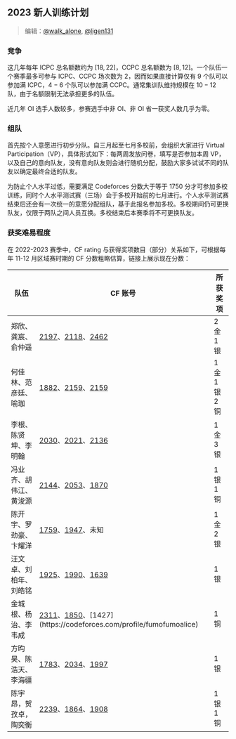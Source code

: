 ## 2023 新人训练计划

> 编辑：[@walk_alone](https://github.com/walkalone20), [@ligen131](https://github.com/ligen131)

### 竞争

这几年每年 ICPC 总名额数约为 $[18,22]$，CCPC 总名额数为 $[8,12]$。一个队伍一个赛季最多可参与 ICPC、CCPC 场次数为 $2$，因而如果直接计算仅有 $9$ 个队可以参加满 ICPC，$4-6$ 个队可以参加满 CCPC。通常集训队维持规模在 $10-12$ 队，由于名额限制无法承担更多的队伍。

近几年 OI 选手人数较多，参赛选手中非 OI、非 OI 省一获奖人数几乎为零。

### 组队

首先按个人意愿进行初步分队。自三月起至七月多校前，会组织大家进行 Virtual Participation（VP），具体形式如下：每两周发放问卷，填写是否参加本周 VP，以及自己的意向队友，没有意向队友则会进行随机分配，鼓励大家多试试不同的队友以确定最终合适的队友。

为防止个人水平过低，需要满足 Codeforces 分数大于等于 1750 分才可参加多校训练，同时个人水平测试赛（三场）会于多校开始前的七月进行。个人水平测试赛结束后还会有一次统一的意愿分配组队，基于此报名参加多校。多校期间仍可更换队友，仅限于两队之间人员互换。多校结束后本赛季将不可更换队友。

### 获奖难易程度

在 2022-2023 赛季中，CF rating 与获得奖项数目（部分）关系如下，可根据每年 11-12 月区域赛时期的 CF 分数粗略估算，链接上展示现在分数：

| 队伍                   | CF 账号 | 所获奖项       |
| ---------------------- | ---------------- | -------------- |
| 郑欣、龚宸、俞仲遥     | [2197](https://codeforces.com/profile/Weierstrass)、[2118](https://codeforces.com/profile/GCCCCCCC)、[2462](https://codeforces.com/profile/yzyyylx) | 2 金 1 银 |
| 何佳林、范彦廷、喻珈   | [1882](https://codeforces.com/profile/Kelin)、[2159](https://codeforces.com/profile/walk_alone)、[2159](https://codeforces.com/profile/yqaty) | 1 金 1 银 2 铜 |
|李根、陈贤坤、李明翰|[2030](https://codeforces.com/profile/1353055672)、[2021](https://codeforces.com/profile/rabbitcxk)、[2136](https://codeforces.com/profile/cutekibry)|1 金 3 银|
|冯业齐、胡伟江、黄浚源|[2144](https://codeforces.com/profile/Smokey_Days)、[2053](https://codeforces.com/profile/duoluoluo)、[1870](https://codeforces.com/profile/only_xiaohuang)|1 银 1 铜|
|陈开宇、罗劲豪、卞耀洋|[1759](CK6100LGEV2)、[1947](https://codeforces.com/profile/Newusers)、未知|1 金 2 银|
|汪文卓、刘柏年、刘皓铭|[1925](https://codeforces.com/profile/LeavingZ)、[1990](https://codeforces.com/profile/expect2004)、[1639](https://codeforces.com/profile/lhm_liu)|1 银|
|金城根、杨治、李韦成|[2311](https://codeforces.com/profile/Soetdit)、[1850](https://codeforces.com/profile/yazhi.)、[1427](https://codeforces.com/profile/fumofumoalice)|1 铜|
| 方昀昊、陈浩天、李海疆 | [1783](https://codeforces.com/profile/Melticore)、[2034](https://codeforces.com/profile/sky_chen)、[1997](https://codeforces.com/profile/l_h_j) | 1 银           |
|陈宇昂，贺孜卓，陶奕衡|[2239](https://codeforces.com/profile/Frozen_Heart)、[1864](https://codeforces.com/profile/qwerta)、[1908](https://codeforces.com/profile/Eziotao)|1 银 1 铜|
